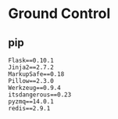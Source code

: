# Ground Control

## pip

    Flask==0.10.1
    Jinja2==2.7.2
    MarkupSafe==0.18
    Pillow==2.3.0
    Werkzeug==0.9.4
    itsdangerous==0.23
    pyzmq==14.0.1
    redis==2.9.1
